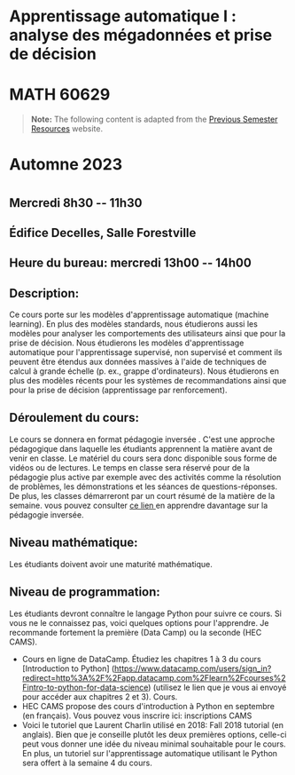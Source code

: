 # Apprentissage automatique I : analyse des mégadonnées et prise de décision 
# MATH 60629
> **Note:** The following content is adapted from the [Previous Semester Resources](https://www.cs.toronto.edu/~lcharlin/courses/60629/index_fr.html) website.
# Automne 2023
# 
## Mercredi 8h30 -- 11h30
## Édifice Decelles, Salle Forestville

## **Heure du bureau:** mercredi 13h00 -- 14h00

## **Description:**
Ce cours porte sur les modèles d'apprentissage automatique (machine learning). En plus des modèles standards, nous étudierons aussi les modèles pour analyser les comportements des utilisateurs ainsi que pour la prise de décision.
Nous étudierons les modèles d'apprentissage automatique pour l'apprentissage supervisé, non supervisé et comment ils peuvent être étendus aux données massives à l'aide de techniques de calcul à grande échelle (p. ex., grappe d'ordinateurs). Nous étudierons en plus des modèles récents pour les systèmes de recommandations ainsi que pour la prise de décision (apprentissage par renforcement).

## **Déroulement du cours:** 
Le cours se donnera en format pédagogie inversée . C'est une approche pédagogique dans laquelle les étudiants apprennent la matière avant de venir en classe. Le matériel du cours sera donc disponible sous forme de vidéos ou de lectures. Le temps en classe sera réservé pour de la pédagogie plus active par exemple avec des activités comme la résolution de problèmes, les démonstrations et les séances de questions-réponses. De plus, les classes démarreront par un court résumé de la matière de la semaine.
vous pouvez consulter [ce lien ](chec.ca/daip/ressources_pedagogiques/une_pratique_a_la_fois/etudiantcentreapprentissage.html) en apprendre davantage sur la pédagogie inversée.


## **Niveau mathématique:** 
Les étudiants doivent avoir une maturité mathématique.
## **Niveau de programmation:** 
Les étudiants devront connaître le langage Python pour suivre ce cours. Si vous ne le connaissez pas, voici quelques options pour l'apprendre. Je recommande fortement la première (Data Camp) ou la seconde (HEC CAMS).


+ Cours en ligne de DataCamp. Étudiez les chapitres 1 à 3 du cours [Introduction to Python] (https://www.datacamp.com/users/sign_in?redirect=http%3A%2F%2Fapp.datacamp.com%2Flearn%2Fcourses%2Fintro-to-python-for-data-science) (utilisez le lien que je vous ai envoyé pour accéder aux chapitres 2 et 3).
Cours. 
+ HEC CAMS propose des cours d'introduction à Python en septembre (en français). Vous pouvez vous inscrire ici: inscriptions CAMS
+ Voici le tutoriel que Laurent Charlin utilisé en 2018: 
Fall 2018 tutorial (en anglais). Bien que je conseille plutôt les deux premières options, celle-ci peut vous donner une idée du niveau minimal souhaitable pour le cours.
En plus, un tutoriel sur l'apprentissage automatique utilisant le Python sera offert à la semaine 4 du cours.
